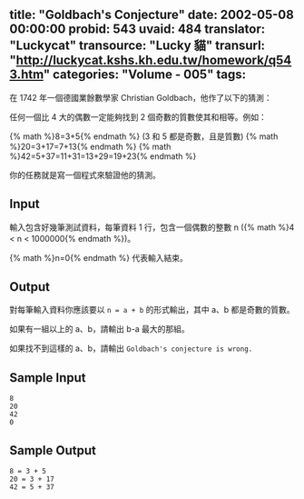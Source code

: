 title: "Goldbach's Conjecture"
date: 2002-05-08 00:00:00
probid: 543
uvaid: 484
translator: "Luckycat"
transource: "Lucky 貓"
transurl: "http://luckycat.kshs.kh.edu.tw/homework/q543.htm"
categories: "Volume - 005"
tags:
---

在 1742 年一個德國業餘數學家 Christian Goldbach，他作了以下的猜測：

任何一個比 4 大的偶數一定能夠找到 2 個奇數的質數使其和相等。例如：

{% math %}8=3+5{% endmath %} (3 和 5 都是奇數，且是質數)
{% math %}20=3+17=7+13{% endmath %}
{% math %}42=5+37=11+31=13+29=19+23{% endmath %}

你的任務就是寫一個程式來驗證他的猜測。

## Input ##

輸入包含好幾筆測試資料，每筆資料 1 行，包含一個偶數的整數 n ({% math %}4 < n < 1000000{% endmath %})。

{% math %}n=0{% endmath %} 代表輸入結束。

## Output ##

對每筆輸入資料你應該要以 `n = a + b` 的形式輸出，其中 a、b 都是奇數的質數。

如果有一組以上的 a、b，請輸出 b-a 最大的那組。

如果找不到這樣的 a、b，請輸出 `Goldbach's conjecture is wrong.`

## Sample Input ##

	8
	20
	42
	0

## Sample Output ##

	8 = 3 + 5
	20 = 3 + 17
	42 = 5 + 37